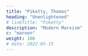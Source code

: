 ```yaml
---
title: "Piketty, Thomas"
heading: "Unenlightened"
# linkTitle: "Piketty"
description: "Modern Marxism"
c: "maroon"
weight: 166
# date: 2022-05-15
---
```


